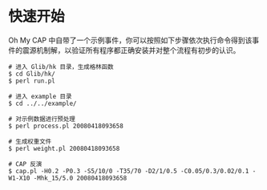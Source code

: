 # 快速开始

Oh My CAP 中自带了一个示例事件，你可以按照如下步骤依次执行命令得到该事件的震源机制解，以验证所有程序都正确安装并对整个流程有初步的认识。

```
# 进入 Glib/hk 目录，生成格林函数
$ cd Glib/hk/
$ perl run.pl

# 进入 example 目录
$ cd ../../example/

# 对示例数据进行预处理
$ perl process.pl 20080418093658

# 生成权重文件
$ perl weight.pl 20080418093658

# CAP 反演
$ cap.pl -H0.2 -P0.3 -S5/10/0 -T35/70 -D2/1/0.5 -C0.05/0.3/0.02/0.1 -W1-X10 -Mhk_15/5.0 20080418093658
```
